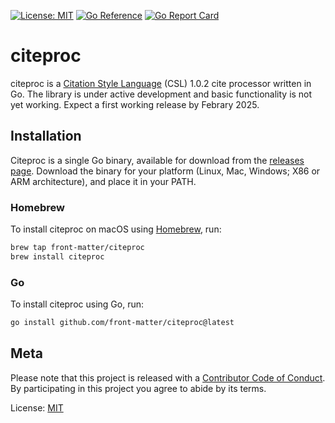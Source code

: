 [![License: MIT](https://img.shields.io/badge/License-MIT-yellow.svg)](https://opensource.org/licenses/MIT)
[![Go Reference](https://pkg.go.dev/badge/github.com/front-matter/citeproc.svg)](https://pkg.go.dev/github.com/front-matter/citeproc)
[![Go Report Card](https://goreportcard.com/badge/github.com/front-matter/citeproc)](https://goreportcard.com/report/github.com/front-matter/citeproc)

# citeproc
citeproc is a [Citation Style Language](http://citationstyles.org/) (CSL) 1.0.2 cite processor written in Go. The library is under active development and basic functionality is not yet working. Expect a first working release by Febrary 2025.

## Installation

Citeproc is a single Go binary, available for download from the [releases page](https://github.com/front-matter/citeproc/releases). Download the binary for your platform (Linux, Mac, Windows; X86 or ARM architecture), and place it in your PATH.

### Homebrew

To install citeproc on macOS using [Homebrew](https://brew.sh/), run:

```bash
brew tap front-matter/citeproc
brew install citeproc
```

### Go

To install citeproc using Go, run:

```bash
go install github.com/front-matter/citeproc@latest
```

## Meta

Please note that this project is released with a [Contributor Code of Conduct](https://github.com/front-matter/citeproc/blob/main/CODE_OF_CONDUCT.md). By participating in this project you agree to abide by its terms.  

License: [MIT](https://github.com/front-matter/citeproc/blob/main/LICENSE)
